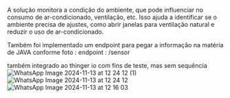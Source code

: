 A solução monitora a condição do ambiente, que pode influenciar no consumo de ar-condicionado, ventilação, etc.
Isso ajuda a identificar se o ambiente precisa de ajustes, como abrir janelas para ventilação natural e reduzir o uso de ar-condicionado.   

Também foi implementado um endpoint para pegar a informação na matéria de JAVA conforme foto  :   endpoint  : /sensor

também integrado ao thinger io com fins de teste, mas sem sequência
![WhatsApp Image 2024-11-13 at 12 24 12 (1)](https://github.com/user-attachments/assets/e7e0d4b1-b306-4ae4-9be1-b51d1f6d247d)
![WhatsApp Image 2024-11-13 at 12 24 12](https://github.com/user-attachments/assets/148ff4de-cf56-4f2b-b4d2-13d7d36224fc)
![WhatsApp Image 2024-11-13 at 12 16 03](https://github.com/user-attachments/assets/5732881d-b146-43e7-979e-8cf680d5aa25)

